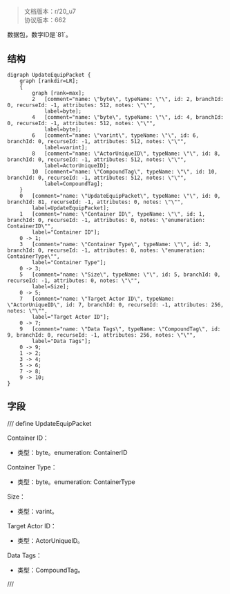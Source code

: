 # <!-- md:samp UpdateEquipPacket -->

> 文档版本：r/20_u7<br/>协议版本：662

<!-- md:samp UpdateEquipPacket -->数据包，数字ID是`81`。

## 结构

```viz
digraph UpdateEquipPacket {
	graph [rankdir=LR];
	{
		graph [rank=max];
		2	[comment="name: \"byte\", typeName: \"\", id: 2, branchId: 0, recurseId: -1, attributes: 512, notes: \"\"",
			label=byte];
		4	[comment="name: \"byte\", typeName: \"\", id: 4, branchId: 0, recurseId: -1, attributes: 512, notes: \"\"",
			label=byte];
		6	[comment="name: \"varint\", typeName: \"\", id: 6, branchId: 0, recurseId: -1, attributes: 512, notes: \"\"",
			label=varint];
		8	[comment="name: \"ActorUniqueID\", typeName: \"\", id: 8, branchId: 0, recurseId: -1, attributes: 512, notes: \"\"",
			label=ActorUniqueID];
		10	[comment="name: \"CompoundTag\", typeName: \"\", id: 10, branchId: 0, recurseId: -1, attributes: 512, notes: \"\"",
			label=CompoundTag];
	}
	0	[comment="name: \"UpdateEquipPacket\", typeName: \"\", id: 0, branchId: 81, recurseId: -1, attributes: 0, notes: \"\"",
		label=UpdateEquipPacket];
	1	[comment="name: \"Container ID\", typeName: \"\", id: 1, branchId: 0, recurseId: -1, attributes: 0, notes: \"enumeration: ContainerID\"",
		label="Container ID"];
	0 -> 1;
	3	[comment="name: \"Container Type\", typeName: \"\", id: 3, branchId: 0, recurseId: -1, attributes: 0, notes: \"enumeration: ContainerType\"",
		label="Container Type"];
	0 -> 3;
	5	[comment="name: \"Size\", typeName: \"\", id: 5, branchId: 0, recurseId: -1, attributes: 0, notes: \"\"",
		label=Size];
	0 -> 5;
	7	[comment="name: \"Target Actor ID\", typeName: \"ActorUniqueID\", id: 7, branchId: 0, recurseId: -1, attributes: 256, notes: \"\"",
		label="Target Actor ID"];
	0 -> 7;
	9	[comment="name: \"Data Tags\", typeName: \"CompoundTag\", id: 9, branchId: 0, recurseId: -1, attributes: 256, notes: \"\"",
		label="Data Tags"];
	0 -> 9;
	1 -> 2;
	3 -> 4;
	5 -> 6;
	7 -> 8;
	9 -> 10;
}

```

## 字段

/// define
UpdateEquipPacket

Container ID：<!-- md:samp byte -->

- 类型：byte。enumeration: ContainerID

Container Type：<!-- md:samp byte -->

- 类型：byte。enumeration: ContainerType

Size：<!-- md:samp varint -->

- 类型：varint。

Target Actor ID：[<!-- md:samp ActorUniqueID -->](refs/protocols/types/ActorUniqueID.md)

- 类型：ActorUniqueID。

Data Tags：[<!-- md:samp CompoundTag -->](refs/protocols/types/CompoundTag.md)

- 类型：CompoundTag。


///
